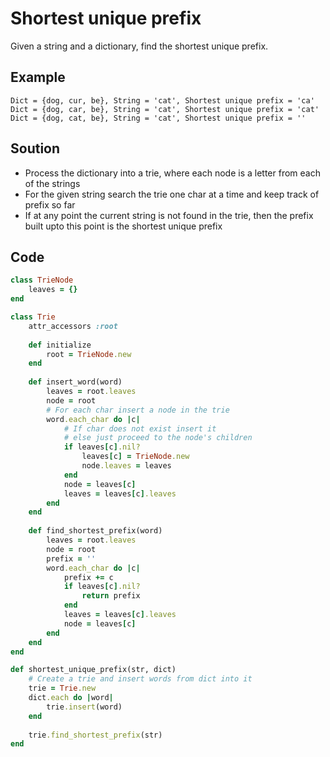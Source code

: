 # Shortest unique prefix
Given a string and a dictionary, find the shortest unique prefix.

## Example
```
Dict = {dog, cur, be}, String = 'cat', Shortest unique prefix = 'ca'
Dict = {dog, car, be}, String = 'cat', Shortest unique prefix = 'cat'
Dict = {dog, cat, be}, String = 'cat', Shortest unique prefix = ''
```

## Soution
- Process the dictionary into a trie, where each node is a letter from each of the strings
- For the given string search the trie one char at a time and keep track of prefix so far
- If at any point the current string is not found in the trie, then the prefix built upto this point
  is the shortest unique prefix

## Code
```ruby
class TrieNode
    leaves = {}
end

class Trie
    attr_accessors :root
    
    def initialize
        root = TrieNode.new
    end
    
    def insert_word(word)
        leaves = root.leaves
        node = root
        # For each char insert a node in the trie
        word.each_char do |c|
            # If char does not exist insert it
            # else just proceed to the node's children
            if leaves[c].nil?
                leaves[c] = TrieNode.new
                node.leaves = leaves
            end
            node = leaves[c]
            leaves = leaves[c].leaves
        end
    end
    
    def find_shortest_prefix(word)
        leaves = root.leaves
        node = root
        prefix = ''
        word.each_char do |c|
            prefix += c
            if leaves[c].nil?
                return prefix
            end
            leaves = leaves[c].leaves 
            node = leaves[c]
        end
    end
end

def shortest_unique_prefix(str, dict)
    # Create a trie and insert words from dict into it
    trie = Trie.new
    dict.each do |word|
        trie.insert(word)
    end
    
    trie.find_shortest_prefix(str)
end
```
